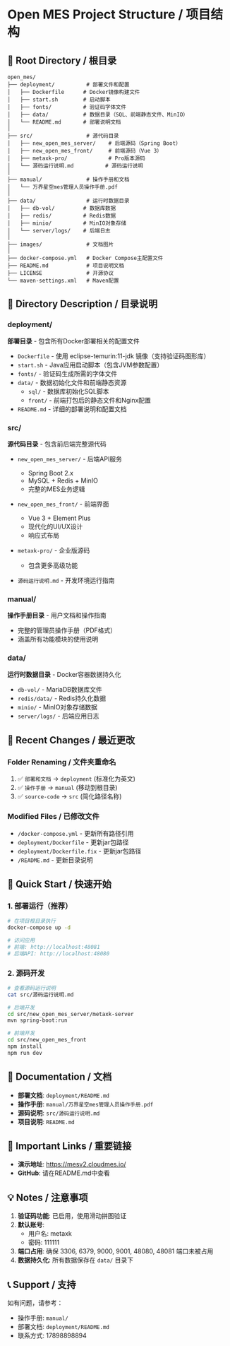# Open MES Project Structure / 项目结构

## 📁 Root Directory / 根目录

```
open_mes/
├── deployment/          # 部署文件和配置
│   ├── Dockerfile      # Docker镜像构建文件
│   ├── start.sh        # 启动脚本
│   ├── fonts/          # 验证码字体文件
│   ├── data/           # 数据目录（SQL、前端静态文件、MinIO）
│   └── README.md       # 部署说明文档
│
├── src/                 # 源代码目录
│   ├── new_open_mes_server/    # 后端源码（Spring Boot）
│   ├── new_open_mes_front/     # 前端源码（Vue 3）
│   ├── metaxk-pro/             # Pro版本源码
│   └── 源码运行说明.md          # 源码运行说明
│
├── manual/              # 操作手册和文档
│   └── 万界星空mes管理人员操作手册.pdf
│
├── data/                # 运行时数据目录
│   ├── db-vol/         # 数据库数据
│   ├── redis/          # Redis数据
│   ├── minio/          # MinIO对象存储
│   └── server/logs/    # 后端日志
│
├── images/              # 文档图片
│
├── docker-compose.yml   # Docker Compose主配置文件
├── README.md            # 项目说明文档
├── LICENSE              # 开源协议
└── maven-settings.xml   # Maven配置

```

## 📝 Directory Description / 目录说明

### deployment/ 
**部署目录** - 包含所有Docker部署相关的配置文件
- `Dockerfile` - 使用 eclipse-temurin:11-jdk 镜像（支持验证码图形库）
- `start.sh` - Java应用启动脚本（包含JVM参数配置）
- `fonts/` - 验证码生成所需的字体文件
- `data/` - 数据初始化文件和前端静态资源
  - `sql/` - 数据库初始化SQL脚本
  - `front/` - 前端打包后的静态文件和Nginx配置
- `README.md` - 详细的部署说明和配置文档

### src/
**源代码目录** - 包含前后端完整源代码
- `new_open_mes_server/` - 后端API服务
  - Spring Boot 2.x
  - MySQL + Redis + MinIO
  - 完整的MES业务逻辑
  
- `new_open_mes_front/` - 前端界面
  - Vue 3 + Element Plus
  - 现代化的UI/UX设计
  - 响应式布局
  
- `metaxk-pro/` - 企业版源码
  - 包含更多高级功能
  
- `源码运行说明.md` - 开发环境运行指南

### manual/
**操作手册目录** - 用户文档和操作指南
- 完整的管理员操作手册（PDF格式）
- 涵盖所有功能模块的使用说明

### data/
**运行时数据目录** - Docker容器数据持久化
- `db-vol/` - MariaDB数据库文件
- `redis/data/` - Redis持久化数据
- `minio/` - MinIO对象存储数据
- `server/logs/` - 后端应用日志

## 🔄 Recent Changes / 最近更改

### Folder Renaming / 文件夹重命名
1. ✅ `部署和文档` → `deployment` (标准化为英文)
2. ✅ `操作手册` → `manual` (移动到根目录)
3. ✅ `source-code` → `src` (简化路径名称)

### Modified Files / 已修改文件
- `/docker-compose.yml` - 更新所有路径引用
- `deployment/Dockerfile` - 更新jar包路径
- `deployment/Dockerfile.fix` - 更新jar包路径
- `/README.md` - 更新目录说明

## 🚀 Quick Start / 快速开始

### 1. 部署运行（推荐）
```bash
# 在项目根目录执行
docker-compose up -d

# 访问应用
# 前端: http://localhost:48081
# 后端API: http://localhost:48080
```

### 2. 源码开发
```bash
# 查看源码运行说明
cat src/源码运行说明.md

# 后端开发
cd src/new_open_mes_server/metaxk-server
mvn spring-boot:run

# 前端开发
cd src/new_open_mes_front
npm install
npm run dev
```

## 📖 Documentation / 文档

- **部署文档**: `deployment/README.md`
- **操作手册**: `manual/万界星空mes管理人员操作手册.pdf`
- **源码说明**: `src/源码运行说明.md`
- **项目说明**: `README.md`

## 🔗 Important Links / 重要链接

- **演示地址**: https://mesv2.cloudmes.io/
- **GitHub**: 请在README.md中查看

## 💡 Notes / 注意事项

1. **验证码功能**: 已启用，使用滑动拼图验证
2. **默认账号**: 
   - 用户名: metaxk
   - 密码: 111111
3. **端口占用**: 确保 3306, 6379, 9000, 9001, 48080, 48081 端口未被占用
4. **数据持久化**: 所有数据保存在 `data/` 目录下

## 📞 Support / 支持

如有问题，请参考：
- 操作手册: `manual/`
- 部署文档: `deployment/README.md`
- 联系方式: 17898898894

